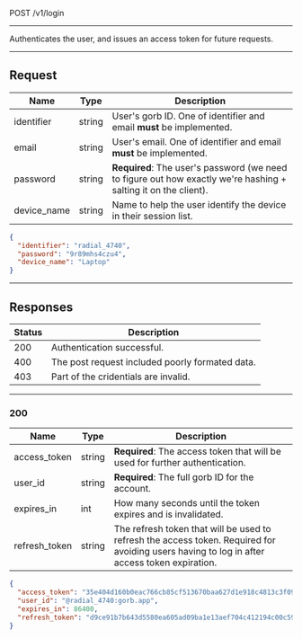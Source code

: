 POST /v1/login

---

Authenticates the user, and issues an access token for future requests.

---

## Request

| Name        | Type   | Description                                                                                                    |
| ----------- | ------ | -------------------------------------------------------------------------------------------------------------- |
| identifier  | string | User's gorb ID. One of identifier and email **must** be implemented.                                            |
| email       | string | User's email. One of identifier and email **must** be implemented.                                              |
| password    | string | **Required**: The user's password (we need to figure out how exactly we're hashing + salting it on the client). |
| device_name | string | Name to help the user identify the device in their session list.                                                |

```json
{
  "identifier": "radial_4740",
  "password": "9r89mhs4czu4",
  "device_name": "Laptop"
}
```

---

## Responses

| Status | Description                                     |
| ------ | ----------------------------------------------  |
| 200    | Authentication successful.                      |
| 400    | The post request included poorly formated data. |
| 403    | Part of the cridentials are invalid.            |

---

### 200

| Name          | Type   | Description                                                                                                                                  |
| ------------- | ------ | -------------------------------------------------------------------------------------------------------------------------------------------- |
| access_token  | string | **Required**: The access token that will be used for further authentication.                                                                 |
| user_id       | string | **Required**: The full gorb ID for the account.                                                                                              |
| expires_in    | int    | How many seconds until the token expires and is invalidated.                                                                                 |
| refresh_token | string | The refresh token that will be used to refresh the access token. Required for avoiding users having to log in after access token expiration. |

```json
{
  "access_token": "35e404d160b0eac766cb85cf513670baa627d1e918c4813c3f099e31de300b63",
  "user_id": "@radial_4740:gorb.app",
  "expires_in": 86400,
  "refresh_token": "d9ce91b7b643d5580ea605ad09ba1e13aef704c412194c00c592b96a62049587"
}
```
